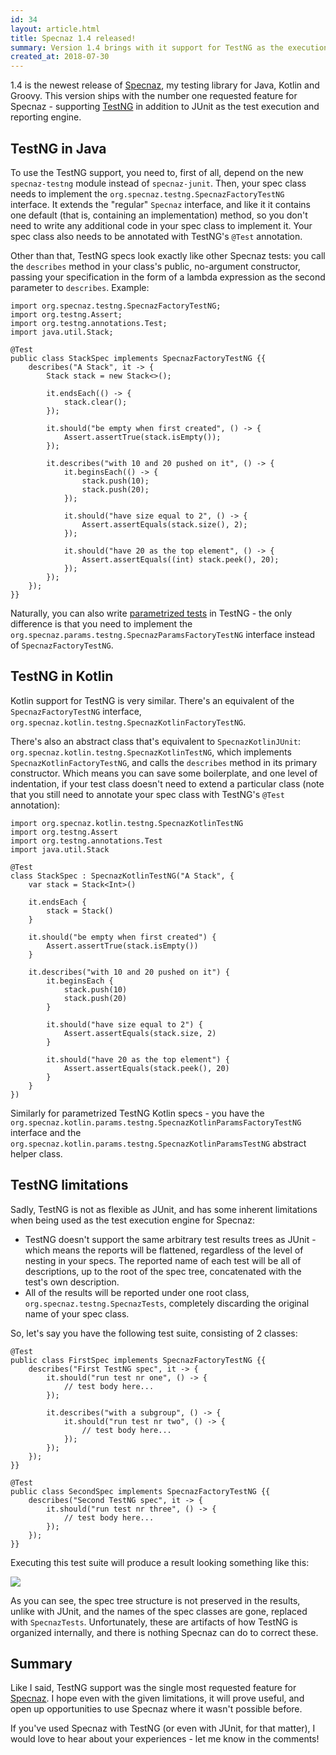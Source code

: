 ```yaml
---
id: 34
layout: article.html
title: Specnaz 1.4 released!
summary: Version 1.4 brings with it support for TestNG as the execution engine.
created_at: 2018-07-30
---
```


1.4 is the newest release of [Specnaz](https://github.com/skinny85/specnaz), my testing library for Java, Kotlin and Groovy. This version ships with the number one requested feature for Specnaz - supporting [TestNG](https://testng.org/) in addition to JUnit as the test execution and reporting engine.

## TestNG in Java

To use the TestNG support, you need to, first of all, depend on the new `specnaz-testng` module instead of `specnaz-junit`. Then, your spec class needs to implement the `org.specnaz.testng.SpecnazFactoryTestNG` interface. It extends the "regular" `Specnaz` interface, and like it it contains one default (that is, containing an implementation) method, so you don't need to write any additional code in your spec class to implement it. Your spec class also needs to be annotated with TestNG's `@Test` annotation.

Other than that, TestNG specs look exactly like other Specnaz tests: you call the `describes` method in your class's public, no-argument constructor, passing your specification in the form of a lambda expression as the second parameter to `describes`. Example:

```
import org.specnaz.testng.SpecnazFactoryTestNG;
import org.testng.Assert;
import org.testng.annotations.Test;
import java.util.Stack;

@Test
public class StackSpec implements SpecnazFactoryTestNG {{
    describes("A Stack", it -> {
        Stack stack = new Stack<>();

        it.endsEach(() -> {
            stack.clear();
        });

        it.should("be empty when first created", () -> {
            Assert.assertTrue(stack.isEmpty());
        });

        it.describes("with 10 and 20 pushed on it", () -> {
            it.beginsEach(() -> {
                stack.push(10);
                stack.push(20);
            });

            it.should("have size equal to 2", () -> {
                Assert.assertEquals(stack.size(), 2);
            });

            it.should("have 20 as the top element", () -> {
                Assert.assertEquals((int) stack.peek(), 20);
            });
        });
    });
}}
```

Naturally, you can also write [parametrized tests](specnaz-1_3-released) in TestNG - the only difference is that you need to implement the `org.specnaz.params.testng.SpecnazParamsFactoryTestNG` interface instead of `SpecnazFactoryTestNG`.

## TestNG in Kotlin

Kotlin support for TestNG is very similar. There's an equivalent of the `SpecnazFactoryTestNG` interface, `org.specnaz.kotlin.testng.SpecnazKotlinFactoryTestNG`.

There's also an abstract class that's equivalent to `SpecnazKotlinJUnit`: `org.specnaz.kotlin.testng.SpecnazKotlinTestNG`, which implements `SpecnazKotlinFactoryTestNG`, and calls the `describes` method in its primary constructor. Which means you can save some boilerplate, and one level of indentation, if your test class doesn't need to extend a particular class (note that you still need to annotate your spec class with TestNG's `@Test` annotation):

```
import org.specnaz.kotlin.testng.SpecnazKotlinTestNG
import org.testng.Assert
import org.testng.annotations.Test
import java.util.Stack

@Test
class StackSpec : SpecnazKotlinTestNG("A Stack", {
    var stack = Stack<Int>()

    it.endsEach {
        stack = Stack()
    }

    it.should("be empty when first created") {
        Assert.assertTrue(stack.isEmpty())
    }

    it.describes("with 10 and 20 pushed on it") {
        it.beginsEach {
            stack.push(10)
            stack.push(20)
        }

        it.should("have size equal to 2") {
            Assert.assertEquals(stack.size, 2)
        }

        it.should("have 20 as the top element") {
            Assert.assertEquals(stack.peek(), 20)
        }
    }
})
```

Similarly for parametrized TestNG Kotlin specs - you have the `org.specnaz.kotlin.params.testng.SpecnazKotlinParamsFactoryTestNG` interface and the `org.specnaz.kotlin.params.testng.SpecnazKotlinParamsTestNG` abstract helper class.

## TestNG limitations

Sadly, TestNG is not as flexible as JUnit, and has some inherent limitations when being used as the test execution engine for Specnaz:

*   TestNG doesn't support the same arbitrary test results trees as JUnit - which means the reports will be flattened, regardless of the level of nesting in your specs. The reported name of each test will be all of descriptions, up to the root of the spec tree, concatenated with the test's own description.
*   All of the results will be reported under one root class, `org.specnaz.testng.SpecnazTests`, completely discarding the original name of your spec class.

So, let's say you have the following test suite, consisting of 2 classes:

```
@Test
public class FirstSpec implements SpecnazFactoryTestNG {{
    describes("First TestNG spec", it -> {
        it.should("run test nr one", () -> {
            // test body here...
        });

        it.describes("with a subgroup", () -> {
            it.should("run test nr two", () -> {
                // test body here...
            });
        });
    });
}}
```

```
@Test
public class SecondSpec implements SpecnazFactoryTestNG {{
    describes("Second TestNG spec", it -> {
        it.should("run test nr three", () -> {
            // test body here...
        });
    });
}}
```

Executing this test suite will produce a result looking something like this:

![](img/testng-ide-report.png)

As you can see, the spec tree structure is not preserved in the results, unlike with JUnit, and the names of the spec classes are gone, replaced with `SpecnazTests`. Unfortunately, these are artifacts of how TestNG is organized internally, and there is nothing Specnaz can do to correct these.

## Summary

Like I said, TestNG support was the single most requested feature for [Specnaz](https://github.com/skinny85/specnaz). I hope even with the given limitations, it will prove useful, and open up opportunities to use Specnaz where it wasn't possible before.

If you've used Specnaz with TestNG (or even with JUnit, for that matter), I would love to hear about your experiences - let me know in the comments!
